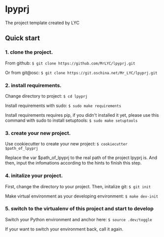# lpyprj
The project template created by LYC

## Quick start
### 1. clone the project.
From github:
`$ git clone https://github.com/MrLYC/lpyprj.git`

Or from git@osc:
`$ git clone https://git.oschina.net/Mr_LYC/lpyprj.git`

### 2. install requirements.
Change directory to project:
`$ cd lpyprj`

Install requirements with sudo:
`$ sudo make requirements`

Install requirements requires pip, if you didn't installed it yet, please use this command with sudo to install setuptools:
`$ sudo make setuptools`

### 3. create your new project.
Use cookiecutter to create your new project:
`$ cookiecutter $path_of_lpyprj`

Replace the var $path_of_lpyprj to the real path of the project lpyprj is.
And then, input the infomations according to the hints to finish this step.

### 4. initalize your project.
First, change the directory to your project.
Then, initalize git:
`$ git init`

Make virtual environment as your developing environment:
`$ make dev-init`

### 5. switch to the virtualenv of this project and start to develop
Switch your Python environment and anchor here:
`$ source .dev/toggle`

If your want to switch your environment back, call it again.
